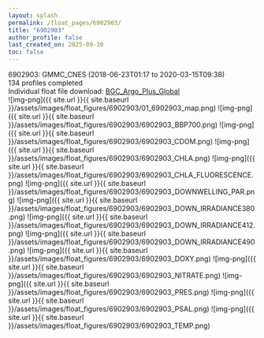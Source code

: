 ```yaml
---
layout: splash
permalink: /float_pages/6902903/
title: "6902903"
author_profile: false
last_created_on: 2025-09-30
toc: false
---
```

 
6902903: GMMC_CNES (2018-06-23T01:17 to 2020-03-15T09:38)\
134 profiles completed\
Individual float file download: [BGC_Argo_Plus_Global](https://ftp.soest.hawaii.edu/bgc_argo_plus/Individual_Floats/outliers_removed/6902903_Sprof_processed.nc)\
![img-png]({{ site.url }}{{ site.baseurl }}/assets/images/float_figures/6902903/01_6902903_map.png)
![img-png]({{ site.url }}{{ site.baseurl }}/assets/images/float_figures/6902903/6902903_BBP700.png)
![img-png]({{ site.url }}{{ site.baseurl }}/assets/images/float_figures/6902903/6902903_CDOM.png)
![img-png]({{ site.url }}{{ site.baseurl }}/assets/images/float_figures/6902903/6902903_CHLA.png)
![img-png]({{ site.url }}{{ site.baseurl }}/assets/images/float_figures/6902903/6902903_CHLA_FLUORESCENCE.png)
![img-png]({{ site.url }}{{ site.baseurl }}/assets/images/float_figures/6902903/6902903_DOWNWELLING_PAR.png)
![img-png]({{ site.url }}{{ site.baseurl }}/assets/images/float_figures/6902903/6902903_DOWN_IRRADIANCE380.png)
![img-png]({{ site.url }}{{ site.baseurl }}/assets/images/float_figures/6902903/6902903_DOWN_IRRADIANCE412.png)
![img-png]({{ site.url }}{{ site.baseurl }}/assets/images/float_figures/6902903/6902903_DOWN_IRRADIANCE490.png)
![img-png]({{ site.url }}{{ site.baseurl }}/assets/images/float_figures/6902903/6902903_DOXY.png)
![img-png]({{ site.url }}{{ site.baseurl }}/assets/images/float_figures/6902903/6902903_NITRATE.png)
![img-png]({{ site.url }}{{ site.baseurl }}/assets/images/float_figures/6902903/6902903_PRES.png)
![img-png]({{ site.url }}{{ site.baseurl }}/assets/images/float_figures/6902903/6902903_PSAL.png)
![img-png]({{ site.url }}{{ site.baseurl }}/assets/images/float_figures/6902903/6902903_TEMP.png)
